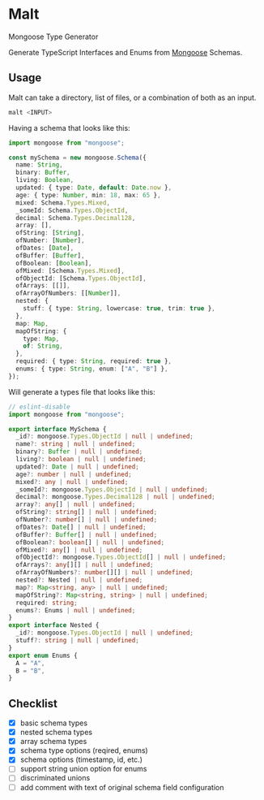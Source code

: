 # Malt

Mongoose Type Generator

Generate TypeScript Interfaces and Enums from [Mongoose](https://github.com/Automattic/mongoose) Schemas.

## Usage

Malt can take a directory, list of files, or a combination of both as an input.

```sh
malt <INPUT>
```

Having a schema that looks like this:

```typescript
import mongoose from "mongoose";

const mySchema = new mongoose.Schema({
  name: String,
  binary: Buffer,
  living: Boolean,
  updated: { type: Date, default: Date.now },
  age: { type: Number, min: 18, max: 65 },
  mixed: Schema.Types.Mixed,
  _someId: Schema.Types.ObjectId,
  decimal: Schema.Types.Decimal128,
  array: [],
  ofString: [String],
  ofNumber: [Number],
  ofDates: [Date],
  ofBuffer: [Buffer],
  ofBoolean: [Boolean],
  ofMixed: [Schema.Types.Mixed],
  ofObjectId: [Schema.Types.ObjectId],
  ofArrays: [[]],
  ofArrayOfNumbers: [[Number]],
  nested: {
    stuff: { type: String, lowercase: true, trim: true },
  },
  map: Map,
  mapOfString: {
    type: Map,
    of: String,
  },
  required: { type: String, required: true },
  enums: { type: String, enum: ["A", "B"] },
});
```

Will generate a types file that looks like this:

```typescript
// eslint-disable
import mongoose from "mongoose";

export interface MySchema {
  _id?: mongoose.Types.ObjectId | null | undefined;
  name?: string | null | undefined;
  binary?: Buffer | null | undefined;
  living?: boolean | null | undefined;
  updated?: Date | null | undefined;
  age?: number | null | undefined;
  mixed?: any | null | undefined;
  _someId?: mongoose.Types.ObjectId | null | undefined;
  decimal?: mongoose.Types.Decimal128 | null | undefined;
  array?: any[] | null | undefined;
  ofString?: string[] | null | undefined;
  ofNumber?: number[] | null | undefined;
  ofDates?: Date[] | null | undefined;
  ofBuffer?: Buffer[] | null | undefined;
  ofBoolean?: boolean[] | null | undefined;
  ofMixed?: any[] | null | undefined;
  ofObjectId?: mongoose.Types.ObjectId[] | null | undefined;
  ofArrays?: any[][] | null | undefined;
  ofArrayOfNumbers?: number[][] | null | undefined;
  nested?: Nested | null | undefined;
  map?: Map<string, any> | null | undefined;
  mapOfString?: Map<string, string> | null | undefined;
  required: string;
  enums?: Enums | null | undefined;
}
export interface Nested {
  _id?: mongoose.Types.ObjectId | null | undefined;
  stuff?: string | null | undefined;
}
export enum Enums {
  A = "A",
  B = "B",
}
```

## Checklist

- [x] basic schema types
- [x] nested schema types
- [x] array schema types
- [x] schema type options (reqired, enums)
- [x] schema options (timestamp, id, etc.)
- [ ] support string union option for enums
- [ ] discriminated unions
- [ ] add comment with text of original schema field configuration
